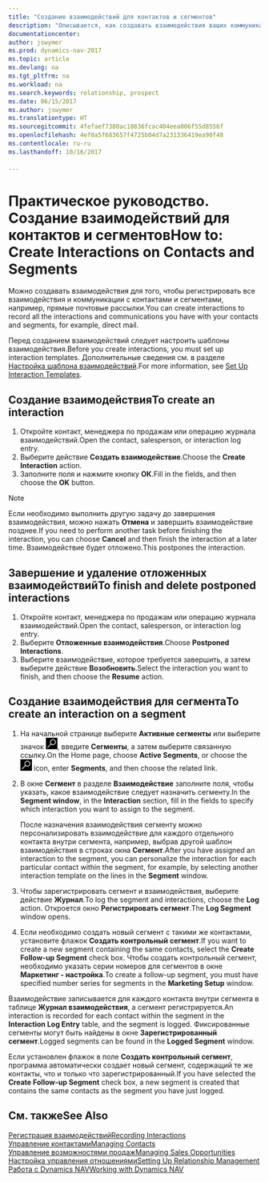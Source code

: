 ```yaml
---
title: "Создание взаимодействий для контактов и сегментов"
description: "Описывается, как создавать взаимодействия ваших коммуникаций с контактами и сегментами в Dynamics NAV, например прямые почтовые рассылки."
documentationcenter: 
author: jswymer
ms.prod: dynamics-nav-2017
ms.topic: article
ms.devlang: na
ms.tgt_pltfrm: na
ms.workload: na
ms.search.keywords: relationship, prospect
ms.date: 06/15/2017
ms.author: jswymer
ms.translationtype: HT
ms.sourcegitcommit: 4fefaef7380ac10836fcac404eea006f55d8556f
ms.openlocfilehash: 4ef0a5f683657f4725b04d7a231336419ea90f48
ms.contentlocale: ru-ru
ms.lasthandoff: 10/16/2017

---
```

# <a name="how-to-create-interactions-on-contacts-and-segments"></a><span data-ttu-id="cd481-103">Практическое руководство. Создание взаимодействий для контактов и сегментов</span><span class="sxs-lookup"><span data-stu-id="cd481-103">How to: Create Interactions on Contacts and Segments</span></span>
<span data-ttu-id="cd481-104">Можно создавать взаимодействия для того, чтобы регистрировать все взаимодействия и коммуникации с контактами и сегментами, например, прямые почтовые рассылки.</span><span class="sxs-lookup"><span data-stu-id="cd481-104">You can create interactions to record all the interactions and communications you have with your contacts and segments, for example, direct mail.</span></span>

<span data-ttu-id="cd481-105">Перед созданием взаимодействий следует настроить шаблоны взаимодействия.</span><span class="sxs-lookup"><span data-stu-id="cd481-105">Before you create interactions, you must set up interaction templates.</span></span> <span data-ttu-id="cd481-106">Дополнительные сведения см. в разделе [Настройка шаблона взаимодействий](marketing-interactions.md).</span><span class="sxs-lookup"><span data-stu-id="cd481-106">For more information, see  [Set Up Interaction Templates](marketing-interactions.md).</span></span>

## <a name="to-create-an-interaction"></a><span data-ttu-id="cd481-107">Создание взаимодействия</span><span class="sxs-lookup"><span data-stu-id="cd481-107">To create an interaction</span></span>
1. <span data-ttu-id="cd481-108">Откройте контакт, менеджера по продажам или операцию журнала взаимодействий.</span><span class="sxs-lookup"><span data-stu-id="cd481-108">Open the contact, salesperson, or interaction log entry.</span></span>
2. <span data-ttu-id="cd481-109">Выберите действие **Создать взаимодействие**.</span><span class="sxs-lookup"><span data-stu-id="cd481-109">Choose the **Create Interaction** action.</span></span>
3. <span data-ttu-id="cd481-110">Заполните поля и нажмите кнопку **ОК**.</span><span class="sxs-lookup"><span data-stu-id="cd481-110">Fill in the fields, and then choose the **OK** button.</span></span>

> [!NOTE]  
>   <span data-ttu-id="cd481-111">Если необходимо выполнить другую задачу до завершения взаимодействия, можно нажать **Отмена** и завершить взаимодействие позднее.</span><span class="sxs-lookup"><span data-stu-id="cd481-111">If you need to perform another task before finishing the interaction, you can choose **Cancel** and then finish the interaction at a later time.</span></span> <span data-ttu-id="cd481-112">Взаимодействие будет отложено.</span><span class="sxs-lookup"><span data-stu-id="cd481-112">This postpones the interaction.</span></span>

## <a name="to-finish-and-delete-postponed-interactions"></a><span data-ttu-id="cd481-113">Завершение и удаление отложенных взаимодействий</span><span class="sxs-lookup"><span data-stu-id="cd481-113">To finish and delete postponed interactions</span></span>
1. <span data-ttu-id="cd481-114">Откройте контакт, менеджера по продажам или операцию журнала взаимодействий.</span><span class="sxs-lookup"><span data-stu-id="cd481-114">Open the contact, salesperson, or interaction log entry.</span></span>
2. <span data-ttu-id="cd481-115">Выберите **Отложенные взаимодействия**.</span><span class="sxs-lookup"><span data-stu-id="cd481-115">Choose **Postponed Interactions**.</span></span>
3. <span data-ttu-id="cd481-116">Выберите взаимодействие, которое требуется завершить, а затем выберите действие **Возобновить**.</span><span class="sxs-lookup"><span data-stu-id="cd481-116">Select the interaction you want to finish, and then choose the **Resume** action.</span></span>

## <a name="to-create-an-interaction-on-a-segment"></a><span data-ttu-id="cd481-117">Создание взаимодействия для сегмента</span><span class="sxs-lookup"><span data-stu-id="cd481-117">To create an interaction on a segment</span></span>
1. <span data-ttu-id="cd481-118">На начальной странице выберите **Активные сегменты** или выберите значок ![Поиск страницы или отчета](media/ui-search/search_small.png "Значок поиска страницы или отчета"), введите **Сегменты**, а затем выберите связанную ссылку.</span><span class="sxs-lookup"><span data-stu-id="cd481-118">On the Home page, choose **Active Segments**, or choose the ![Search for Page or Report](media/ui-search/search_small.png "Search for Page or Report icon") icon, enter **Segments**, and then choose the related link.</span></span>
2. <span data-ttu-id="cd481-119">В окне **Сегмент** в разделе **Взаимодействие** заполните поля, чтобы указать, какое взаимодействие следует назначить сегменту.</span><span class="sxs-lookup"><span data-stu-id="cd481-119">In the **Segment window**, in the **Interaction** section, fill in the fields to specify which interaction you want to assign to the segment.</span></span>

    <span data-ttu-id="cd481-120">После назначения взаимодействия сегменту можно персонализировать взаимодействие для каждого отдельного контакта внутри сегмента, например, выбрав другой шаблон взаимодействия в строках окна **Сегмент**.</span><span class="sxs-lookup"><span data-stu-id="cd481-120">After you have assigned an interaction to the segment, you can personalize the interaction for each particular contact within the segment, for example, by selecting another interaction template on the lines in the **Segment** window.</span></span>  
3. <span data-ttu-id="cd481-121">Чтобы зарегистрировать сегмент и взаимодействия, выберите действие **Журнал**.</span><span class="sxs-lookup"><span data-stu-id="cd481-121">To log the segment and interactions, choose the **Log** action.</span></span> <span data-ttu-id="cd481-122">Откроется окно **Регистрировать сегмент**.</span><span class="sxs-lookup"><span data-stu-id="cd481-122">The **Log Segment** window opens.</span></span>
4. <span data-ttu-id="cd481-123">Если необходимо создать новый сегмент с такими же контактами, установите флажок **Создать контрольный сегмент**.</span><span class="sxs-lookup"><span data-stu-id="cd481-123">If you want to create a new segment containing the same contacts, select the **Create Follow-up Segment** check box.</span></span> <span data-ttu-id="cd481-124">Чтобы создать контрольный сегмент, необходимо указать серии номеров для сегментов в окне **Маркетинг - настройка**.</span><span class="sxs-lookup"><span data-stu-id="cd481-124">To create a follow-up segment, you must have specified number series for segments in the **Marketing Setup** window.</span></span>

<span data-ttu-id="cd481-125">Взаимодействие записывается для каждого контакта внутри сегмента в таблице **Журнал взаимодействия**, а сегмент регистрируется.</span><span class="sxs-lookup"><span data-stu-id="cd481-125">An interaction is recorded for each contact within the segment in the **Interaction Log Entry** table, and the segment is logged.</span></span> <span data-ttu-id="cd481-126">Фиксированные сегменты могут быть найдены в окне **Зарегистрированный cегмент**.</span><span class="sxs-lookup"><span data-stu-id="cd481-126">Logged segments can be found in the **Logged Segment** window.</span></span>

<span data-ttu-id="cd481-127">Если установлен флажок в поле **Создать контрольный сегмент**, программа автоматически создает новый сегмент, содержащий те же контакты, что и только что зарегистрированный.</span><span class="sxs-lookup"><span data-stu-id="cd481-127">If you have selected the **Create Follow-up Segment** check box, a new segment is created that contains the same contacts as the segment you have just logged.</span></span>

## <a name="see-also"></a><span data-ttu-id="cd481-128">См. также</span><span class="sxs-lookup"><span data-stu-id="cd481-128">See Also</span></span>
[<span data-ttu-id="cd481-129">Регистрация взаимодействий</span><span class="sxs-lookup"><span data-stu-id="cd481-129">Recording Interactions</span></span>](marketing-interactions.md)  
[<span data-ttu-id="cd481-130">Управление контактами</span><span class="sxs-lookup"><span data-stu-id="cd481-130">Managing Contacts</span></span>](marketing-contacts.md)  
[<span data-ttu-id="cd481-131">Управление возможностями продаж</span><span class="sxs-lookup"><span data-stu-id="cd481-131">Managing Sales Opportunities</span></span>](marketing-manage-sales-opportunities.md)  
[<span data-ttu-id="cd481-132">Настройка управления отношениями</span><span class="sxs-lookup"><span data-stu-id="cd481-132">Setting Up Relationship Management</span></span>](marketing-setup-marketing.md)  
[<span data-ttu-id="cd481-133">Работа с Dynamics NAV</span><span class="sxs-lookup"><span data-stu-id="cd481-133">Working with Dynamics NAV</span></span>](ui-work-product.md)

